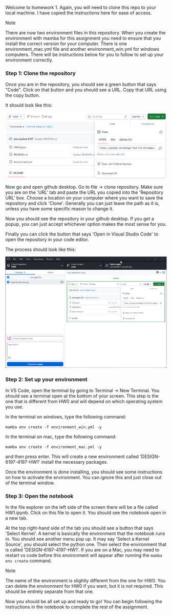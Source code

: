 Welcome to homework 1. Again, you will need to clone this repo to your local machine. I have copied the instructions here for ease of access.

>[!NOTE]
>There are now two environment files in this repository. When you create the environment with mamba for this assignment you need to ensure that you install the correct version for your computer. There is one environment_mac.yml file and another environment_win.yml for windows computers. There will be instructions below for you to follow to set up your environment correctly.

### Step 1: Clone the repository

Once you are in the repository, you should see a green button that says "Code". Click on that button and you should see a URL. Copy that URL using the copy button.

It should look like this:

![dropdown](imgs/dropdown.png)

Now go and open github desktop. Go to file -> clone repository. Make sure you are on the 'URL' tab and paste the URL you copied into the 'Repository URL' box. Choose a location on your computer where you want to save the repository and click 'Clone'. Generally you can just leave the path as it is, unless you have some specific reason to change it. 

Now you should see the repository in your github desktop. If you get a popup, you can just accept whichever option makes the most sense for you.

Finally you can click the button that says 'Open in Visual Studio Code' to open the repository in your code editor.

The process should look like this:

![clone repo](imgs/clone_repo.gif)

### Step 2: Set up your environment

In VS Code, open the terminal by going to Terminal -> New Terminal. You should see a terminal open at the bottom of your screen. This step is the one that is different from HW0 and will depend on which operating system you use.

In the terminal on windows, type the following command:

`mamba env create -f environment_win.yml -y`

In the terminal on mac, type the following command:

`mamba env create -f environment_mac.yml -y`

and then press enter. This will create a new environment called 'DESIGN-6197-4197-HW1' install the necessary packages. 

Once the environment is done installing, you should see some instructions on how to activate the environment. You can ignore this and just close out of the terminal window.

### Step 3: Open the notebook

In the file explorer on the left side of the screen there will be a file called HW1.ipynb. Click on this file to open it. You should see the notebook open in a new tab. 

At the top right-hand side of the tab you should see a button that says 'Select Kernel'. A kernel is basically the environment that the notebook runs in. You should see another menu pop up. It may say 'Select a Kernel Source', you should select the python one. Then select the environment that is called 'DESIGN-6197-4197-HW1'. If you are on a Mac, you may need to restart vs code before this environment will appear after running the `mamba env create` command.

>[!NOTE]
>The name of the environment is slightly different from the one for HW0. You can delete the environment for HW0 if you want, but it is not required. This should be entirely separate from that one.

Now you should be all set up and ready to go! You can begin following the instructions in the notebook to complete the rest of the assignment.

